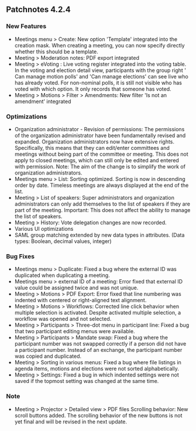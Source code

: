 ## Patchnotes 4.2.4

### New Features

- Meetings menu > Create: New option 'Template' integrated into the creation mask. When creating a meeting, you can now specify directly whether this should be a template.
- Meeting > Moderation notes: PDF export integrated
- Meeting > eVoting : Live voting register integrated into the voting table. In the voting and election detail view, participants with the group right ' Can manage motion polls' and 'Can manage elections' can see live who has already voted. For non-nominal polls, it is still not visible who has voted with which option. It only records that someone has voted.
- Meeting > Motions > Filter > Amendments: New filter 'Is not an amendment' integrated

### Optimizations

- Organization administrator - Revision of permissions: The permissions of the organization administrator have been fundamentally revised and expanded. Organization administrators now have extensive rights. Specifically, this means that they can edit/enter committees and meetings without being part of the committee or meeting. This does not apply to closed meetings, which can still only be edited and entered with permission. Note: The aim of the change is to simplify the work of organization administrators.
- Meetings menu > List: Sorting optimized. Sorting is now in descending order by date. Timeless meetings are always displayed at the end of the list.
- Meeting > List of speakers: Super administrators and organization administrators can only add themselves to the list of speakers if they are part of the meeting. Important: This does not affect the ability to manage the list of speakers.
- Meeting > History: Vote delegation changes are now recorded.
- Various UI optimizations
- SAML group matching extended by new data types in attributes. (Data types: Boolean, decimal values, integer)

### Bug Fixes

- Meetings menu > Duplicate: Fixed a bug where the external ID was duplicated when duplicating a meeting.
- Meetings menu > external ID of a meeting: Error fixed that external ID value could be assigned twice and was not unique.
- Meeting > Motions > PDF Export: Error fixed that line numbering was indented with centered or right-aligned text alignment.
- Meeting > Motions > Workflows: Corrected line click behavior when multiple selection is activated. Despite activated multiple selection, a workflow was opened and not selected.
- Meeting > Participants > Three-dot menu in participant line: Fixed a bug that two participant editing menus were available.
- Meeting > Participants > Mandate swap: Fixed a bug where the participant number was not swapped correctly if a person did not have a participant number. Instead of an exchange, the participant number was copied and duplicated.
- Meeting > Sorting in various menus: Fixed a bug where file listings in agenda items, motions and elections were not sorted alphabetically.
- Meeting > Settings: Fixed a bug in which indented settings were not saved if the topmost setting was changed at the same time.

### Note
- Meeting > Projector > Detailed view > PDF files Scrolling behavior: New scroll buttons added. The scrolling behavior of the new buttons is not yet final and will be revised in the next update.
